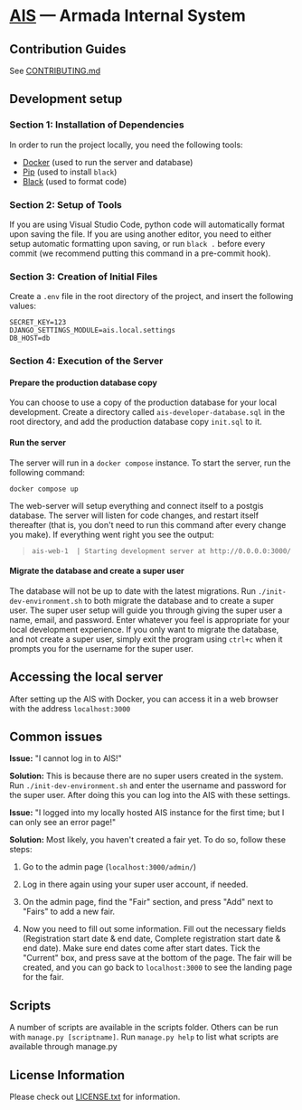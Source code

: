 # [AIS](http://ais.armada.nu/) — Armada Internal System

## Contribution Guides

See [CONTRIBUTING.md](CONTRIBUTING.md)

## Development setup

### Section 1: Installation of Dependencies

In order to run the project locally, you need the following tools:

- [Docker](https://docs.docker.com/get-docker/) (used to run the server and database)
- [Pip](https://pip.pypa.io/en/stable/installation/) (used to install `black`)
- [Black](https://pypi.org/project/black/) (used to format code)

### Section 2: Setup of Tools

If you are using Visual Studio Code, python code will automatically format upon saving the file. If you are using another editor, you need to either setup automatic formatting upon saving, or run `black .` before every commit (we recommend putting this command in a pre-commit hook).

### Section 3: Creation of Initial Files

Create a `.env` file in the root directory of the project, and insert the following values:

```env
SECRET_KEY=123
DJANGO_SETTINGS_MODULE=ais.local.settings
DB_HOST=db
```

### Section 4: Execution of the Server

#### Prepare the production database copy

You can choose to use a copy of the production database for your local development. Create a directory called `ais-developer-database.sql` in the root directory, and add the production database copy `init.sql` to it.

#### Run the server

The server will run in a `docker compose` instance. To start the server, run the following command:

`docker compose up`

The web-server will setup everything and connect itself to a postgis database. The server will listen for code changes, and restart itself thereafter (that is, you don't need to run this command after every change you make). If everything went right you see the output:

> `ais-web-1  | Starting development server at http://0.0.0.0:3000/`

#### Migrate the database and create a super user

The database will not be up to date with the latest migrations. Run `./init-dev-environment.sh` to both migrate the database and to create a super user. The super user setup will guide you through giving the super user a name, email, and password. Enter whatever you feel is appropriate for your local development experience. If you only want to migrate the database, and not create a super user, simply exit the program using `ctrl+c` when it prompts you for the username for the super user.

## Accessing the local server

After setting up the AIS with Docker, you can access it in a web browser with the address `localhost:3000`

## Common issues

**Issue:** "I cannot log in to AIS!"

**Solution:** This is because there are no super users created in the system. Run `./init-dev-environment.sh` and enter the username and password for the super user. After doing this you can log into the AIS with these settings.

**Issue:** "I logged into my locally hosted AIS instance for the first time; but I can only see an error page!"

**Solution:** Most likely, you haven't created a fair yet. To do so, follow these steps:

1. Go to the admin page (`localhost:3000/admin/`)

2. Log in there again using your super user account, if needed.

3. On the admin page, find the "Fair" section, and press "Add" next to "Fairs" to add a new fair.

4. Now you need to fill out some information. Fill out the necessary fields (Registration start date & end date, Complete registration start date & end date). Make sure end dates come after start dates. Tick the "Current" box, and press save at the bottom of the page. The fair will be created, and you can go back to `localhost:3000` to see the landing page for the fair.

## Scripts

A number of scripts are available in the scripts folder. Others can be run with `manage.py [scriptname]`. Run `manage.py help` to list what scripts are available through manage.py

## License Information

Please check out [LICENSE.txt](LICENSE.txt) for information.
